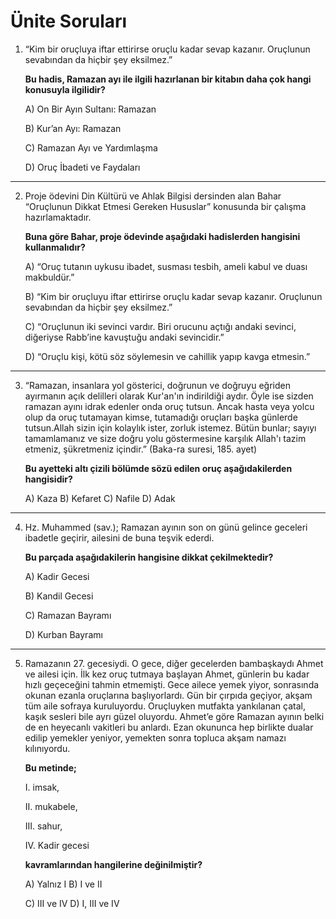 # Ünite Soruları

1. “Kim bir oruçluya iftar ettirirse oruçlu kadar sevap kazanır. Oruçlunun sevabından da hiçbir şey eksilmez.”
   
    **Bu hadis, Ramazan ayı ile ilgili hazırlanan bir kitabın daha çok hangi konusuyla ilgilidir?**
   
    A) On Bir Ayın Sultanı: Ramazan

    B) Kur’an Ayı: Ramazan

    C) Ramazan Ayı ve Yardımlaşma

    D) Oruç İbadeti ve Faydaları
        

---

2. Proje ödevini Din Kültürü ve Ahlak Bilgisi dersinden alan Bahar “Oruçlunun Dikkat Etmesi Gereken Hususlar” konusunda bir çalışma hazırlamaktadır.

    **Buna göre Bahar, proje ödevinde aşağıdaki hadislerden hangisini kullanmalıdır?**
   
    A) “Oruç tutanın uykusu ibadet, susması tesbih, ameli kabul ve duası makbuldür.”

    B) “Kim bir oruçluyu iftar ettirirse oruçlu kadar sevap kazanır. Oruçlunun sevabından da hiçbir şey eksilmez.”
   
    C) “Oruçlunun iki sevinci vardır. Biri orucunu açtığı andaki sevinci, diğeriyse Rabb’ine kavuştuğu andaki sevincidir.”
   
    D) “Oruçlu kişi, kötü söz söylemesin ve cahillik yapıp kavga etmesin.”

---

3. “Ramazan, insanlara yol gösterici, doğrunun ve doğruyu eğriden ayırmanın açık delilleri olarak Kur'an'ın indirildiği  aydır. Öyle ise sizden ramazan ayını idrak edenler onda  oruç tutsun. Ancak hasta veya yolcu olup da oruç tutamayan kimse, tutamadığı oruçları başka günlerde tutsun.Allah sizin için kolaylık ister, zorluk istemez. Bütün bunlar; sayıyı tamamlamanız ve size doğru yolu göstermesine karşılık Allah'ı tazim etmeniz, şükretmeniz içindir.” (Baka-ra suresi, 185. ayet)
   
    **Bu ayetteki altı çizili bölümde sözü edilen oruç aşağıdakilerden hangisidir?**
  
    A) Kaza          B) Kefaret           C) Nafile         D) Adak

---

4. Hz. Muhammed (sav.); Ramazan ayının son on günü gelince geceleri ibadetle geçirir, ailesini de buna teşvik ederdi.
   
    **Bu parçada aşağıdakilerin hangisine dikkat çekilmektedir?**
   
    A) Kadir Gecesi

    B) Kandil Gecesi

    C) Ramazan Bayramı
      
    D) Kurban Bayramı

---

5. Ramazanın 27. gecesiydi. O gece, diğer gecelerden  bambaşkaydı Ahmet ve ailesi için. İlk kez oruç tutmaya başlayan Ahmet, günlerin bu kadar hızlı geçeceğini tahmin etmemişti. Gece ailece yemek yiyor, sonrasında okunan ezanla oruçlarına başlıyorlardı. Gün bir çırpıda geçiyor, akşam tüm aile sofraya kuruluyordu. Oruçluyken mutfakta yankılanan çatal, kaşık sesleri bile ayrı güzel oluyordu. Ahmet’e göre Ramazan ayının belki de en heyecanlı vakitleri bu anlardı. Ezan okununca hep birlikte dualar edilip yemekler yeniyor, yemekten sonra topluca akşam namazı kılınıyordu.
   
    **Bu metinde;**
   
    I. imsak,
   
    II. mukabele,

    III. sahur,

    IV. Kadir gecesi
   
    **kavramlarından hangilerine değinilmiştir?**
   
    A) Yalnız I                   B) I ve II

    C) III ve IV                   D) I, III ve IV